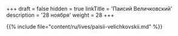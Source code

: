 +++
draft = false
hidden = true
linkTitle = 'Паисий Величковский'
description = '28 ноября'
weight = 28
+++

{{% include file="content/ru/lives/paisii-velichkovskii.md" %}}
